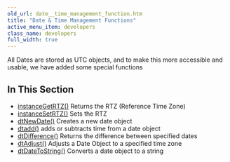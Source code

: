 ```yaml
---
old_url: date__time_management_function.htm
title: "Date & Time Management Functions"
active_menu_item: developers
class_name: developers
full_width: true
---
```



All Dates are stored as UTC objects, and to make this more accessible and usable, we have added some special functions

## In This Section

 - [instanceGetRTZ()](/developers/documentation/scripting-apis/client-api/date-time-management-functions/instancegetrtz)
    Returns the RTZ (Reference Time Zone)
 - [instanceSetRTZ()](/developers/documentation/scripting-apis/client-api/date-time-management-functions/instancesetrtz)
    Sets the RTZ
 - [dtNewDate()](/developers/documentation/scripting-apis/client-api/date-time-management-functions/dtnewdate)
    Creates a new date object
 - [dtadd()](/developers/documentation/scripting-apis/client-api/date-time-management-functions/dtadd)
    adds or subtracts time from a date object
 - [dtDifference()](/developers/documentation/scripting-apis/client-api/date-time-management-functions/dtdifference)
    Returns the difference between specified dates
 - [dtAdjust()](/developers/documentation/scripting-apis/client-api/date-time-management-functions/dtadjust)
    Adjusts a Date Object to a specified time zone
 - [dtDateToString()](/developers/documentation/scripting-apis/client-api/date-time-management-functions/dtdatetostring)
    Converts a date object to a string
